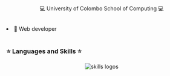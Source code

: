 <p align='center'>💻 University of Colombo School of Computing 💻</p>
<br>

<div>
  <li> 📡 Web developer </li>
<!--   <li> 🔦 Interested in <i>machine learning</i> | <i>web dev.</i> | <i>Mobile app dev.</i> </li> -->
</div>

<br>

### ⭐ Languages and Skills ⭐
<p align="center"> 
<img src="https://skillicons.dev/icons?i=js,ts,c,cpp,py,nodejs,java,kotlin,dart,r,octave,php,scala,html,css,tailwind,react,express,threejs,redux,materialui,sequelize,flutter,vscode,postman,mysql,postgres,mongodb,mysql,postgresql,git,github,figma" alt="skills logos" /> <br>
</p>
<!--
<br>

<!-- ![Visitors](https://api.visitorbadge.io/api/visitors?path=https%3A%2F%2Fgithub.com%2Fkavishka-sulakshana&countColor=%23d9e3f0&theme=transparent&style=flat-square)

<br>
<hr>

### ✨ GitHub Details ✨

![](http://github-profile-summary-cards.vercel.app/api/cards/profile-details?username=kavishka-sulakshana&theme=transparent)
<br>

### ⭐ GitHub Stats ⭐
  
![](http://github-profile-summary-cards.vercel.app/api/cards/stats?username=kavishka-sulakshana&theme=transparent)

### ✨ GitHub Profile Trophies ✨

![](https://github-profile-trophy.vercel.app/?username=kavishka-sulakshana&column=6)

<br>
<h2>Connect with me </h2>

<a href="https://www.linkedin.com/in/kavishka-sulakshana-12b571206?lipi=urn%3Ali%3Apage%3Ad_flagship3_profile_view_base_contact_details%3BRRgKBTGfRYOEKMRXhzPIoQ%3D%3D" target="_blank">
<img src="https://content.linkedin.com/content/dam/brand/site/img/logo/new-2019-logo.png" width="100px"/></a>
&nbsp;&nbsp;&nbsp;&nbsp;&nbsp;
-->
